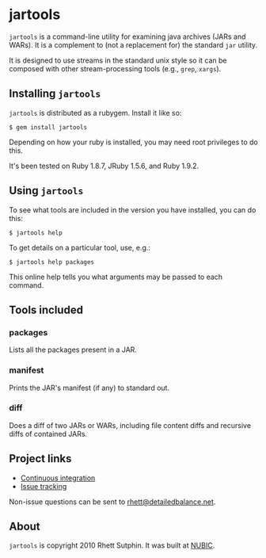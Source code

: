 jartools
========

`jartools` is a command-line utility for examining java archives (JARs
and WARs).  It is a complement to (not a replacement for) the standard
`jar` utility.

It is designed to use streams in the standard unix style so it can be
composed with other stream-processing tools (e.g., `grep`, `xargs`).

Installing `jartools`
---------------------

`jartools` is distributed as a rubygem.  Install it like so:

    $ gem install jartools

Depending on how your ruby is installed, you may need root privileges
to do this.

It's been tested on Ruby 1.8.7, JRuby 1.5.6, and Ruby 1.9.2.

Using `jartools`
----------------

To see what tools are included in the version you have installed, you
can do this:

    $ jartools help

To get details on a particular tool, use, e.g.:

    $ jartools help packages

This online help tells you what arguments may be passed to each command.

Tools included
--------------

### packages

Lists all the packages present in a JAR.

### manifest

Prints the JAR's manifest (if any) to standard out.

### diff

Does a diff of two JARs or WARs, including file content diffs and
recursive diffs of contained JARs.

Project links
-------------

* [Continuous integration](https://public-ci.nubic.northwestern.edu/job/jartools/)
* [Issue tracking](http://github.com/NUBIC/jartools/issues)

Non-issue questions can be sent to rhett@detailedbalance.net.

About
-----

`jartools` is copyright 2010 Rhett Sutphin.  It was built at [NUBIC][].

[NUBIC]: http://www.nucats.northwestern.edu/centers/nubic
